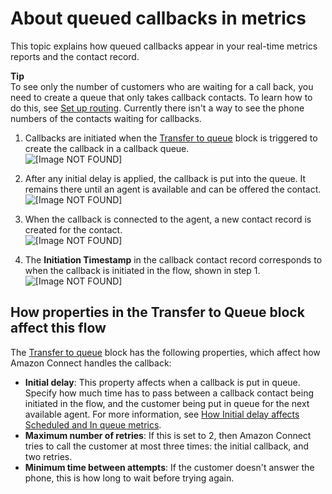 # About queued callbacks in metrics<a name="about-queued-callbacks"></a>

This topic explains how queued callbacks appear in your real\-time metrics reports and the contact record\.

**Tip**  
To see only the number of customers who are waiting for a call back, you need to create a queue that only takes callback contacts\. To learn how to do this, see [Set up routing](connect-queues.md)\. Currently there isn't a way to see the phone numbers of the contacts waiting for callbacks\.

1. Callbacks are initiated when the [Transfer to queue](transfer-to-queue.md) block is triggered to create the callback in a callback queue\.  
![\[Image NOT FOUND\]](http://docs.aws.amazon.com/connect/latest/adminguide/images/queued-callback-flow-callback-initiation.png)

1. After any initial delay is applied, the callback is put into the queue\. It remains there until an agent is available and can be offered the contact\.  
![\[Image NOT FOUND\]](http://docs.aws.amazon.com/connect/latest/adminguide/images/rtm-callback-in-queue.png)

1. When the callback is connected to the agent, a new contact record is created for the contact\.  
![\[Image NOT FOUND\]](http://docs.aws.amazon.com/connect/latest/adminguide/images/ctr-diagram.png)

1. The **Initiation Timestamp** in the callback contact record corresponds to when the callback is initiated in the flow, shown in step 1\.  
![\[Image NOT FOUND\]](http://docs.aws.amazon.com/connect/latest/adminguide/images/ctr-callback-initiation-timestamp.png)

## How properties in the Transfer to Queue block affect this flow<a name="transfer-to-queue-properties"></a>

The [Transfer to queue](transfer-to-queue.md) block has the following properties, which affect how Amazon Connect handles the callback:
+ **Initial delay**: This property affects when a callback is put in queue\. Specify how much time has to pass between a callback contact being initiated in the flow, and the customer being put in queue for the next available agent\. For more information, see [How Initial delay affects Scheduled and In queue metrics](scheduled-vs-inqueue.md)\. 
+ **Maximum number of retries**: If this is set to 2, then Amazon Connect tries to call the customer at most three times: the initial callback, and two retries\. 
+ **Minimum time between attempts**: If the customer doesn't answer the phone, this is how long to wait before trying again\. 
